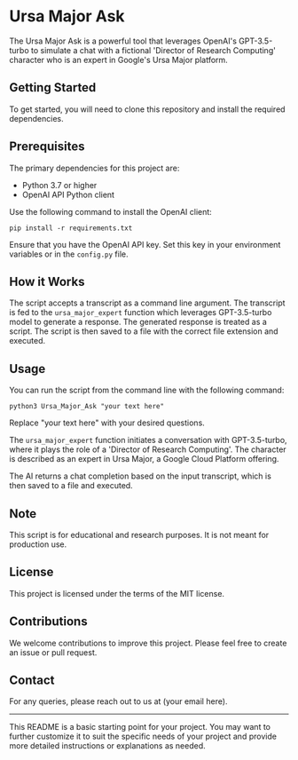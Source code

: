 # Ursa Major Ask

The Ursa Major Ask is a powerful tool that leverages OpenAI's GPT-3.5-turbo to simulate a chat with a fictional 'Director of Research Computing' character who is an expert in Google's Ursa Major platform. 

## Getting Started

To get started, you will need to clone this repository and install the required dependencies.

## Prerequisites

The primary dependencies for this project are:

- Python 3.7 or higher
- OpenAI API Python client

Use the following command to install the OpenAI client:

```
pip install -r requirements.txt
```

Ensure that you have the OpenAI API key. Set this key in your environment variables or in the `config.py` file. 

## How it Works

The script accepts a transcript as a command line argument. The transcript is fed to the `ursa_major_expert` function which leverages GPT-3.5-turbo model to generate a response. The generated response is treated as a script. The script is then saved to a file with the correct file extension and executed.

## Usage

You can run the script from the command line with the following command:

```
python3 Ursa_Major_Ask "your text here"
```

Replace "your text here" with your desired questions.

The `ursa_major_expert` function initiates a conversation with GPT-3.5-turbo, where it plays the role of a 'Director of Research Computing'. The character is described as an expert in Ursa Major, a Google Cloud Platform offering.

The AI returns a chat completion based on the input transcript, which is then saved to a file and executed.

## Note

This script is for educational and research purposes. It is not meant for production use.

## License

This project is licensed under the terms of the MIT license.

## Contributions

We welcome contributions to improve this project. Please feel free to create an issue or pull request.

## Contact

For any queries, please reach out to us at (your email here).

---

This README is a basic starting point for your project. You may want to further customize it to suit the specific needs of your project and provide more detailed instructions or explanations as needed.

